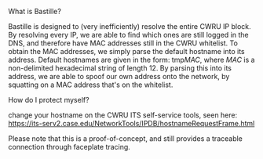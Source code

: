 What is Bastille?

Bastille is designed to (very inefficiently) resolve the entire CWRU IP block.
By resolving every IP, we are able to find which ones are still logged in the DNS, and therefore
have MAC addresses still in the CWRU whitelist.
To obtain the MAC addresses, we simply parse the default hostname into its address.
Default hostnames are given in the form: tmp*MAC*, where *MAC* is a non-delimited hexadecimal
string of length 12.
By parsing this into its address, we are able to spoof our own address onto the network, by squatting
on a MAC address that's on the whitelist.


How do I protect myself?

change your hostname on the CWRU ITS self-service tools, seen here:
https://its-serv2.case.edu/NetworkTools/IPDB/hostnameRequestFrame.html


Please note that this is a proof-of-concept, and still provides a traceable connection through faceplate tracing.